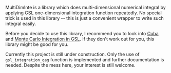 MultiDimInte is a library which does multi-dimensional numerical integral by applying GSL one-dimensional integration
function repeatedly. No special trick is used in this library -- this is just a convenient wrapper to write such
integral easily.

Before you decide to use this library, I recommend you to look into [Cuba][] and [Monte Carlo Integration in
GSL][GSLMC]. If they don't work out for you, this library might be good for you.

Currently this project is still under construction. Only the use of `gsl_integration_qag` function is implemented and
further documentation is needed. Despite the mess here, your interest is still welcome.


[Cuba]: http://www.feynarts.de/cuba/
[GSLMC]: http://www.gnu.org/software/gsl/manual/html_node/Monte-Carlo-Integration.html
